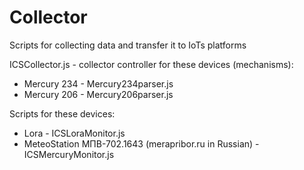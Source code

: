 # Collector
Scripts for collecting data and transfer it to IoTs platforms

ICSCollector.js - collector controller for these devices (mechanisms):
* Mercury 234 - Mercury234parser.js
* Mercury 206 - Mercury206parser.js

Scripts for these devices:
* Lora - ICSLoraMonitor.js
* MeteoStation МПВ-702.1643 (merapribor.ru in Russian) -ICSMercuryMonitor.js
